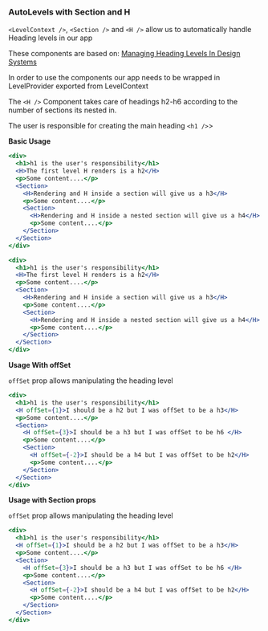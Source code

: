### AutoLevels with Section and H

`<LevelContext />`, `<Section />` and `<H />` allow us to automatically handle Heading levels in our app

These components are based on: [Managing Heading Levels In Design Systems](https://medium.com/@Heydon/managing-heading-levels-in-design-systems-18be9a746fa3)

In order to use the components our app needs to be wrapped in LevelProvider exported from LevelContext

The `<H />` Component takes care of headings h2-h6 according to the number of sections its nested in.

The user is responsible for creating the main heading `<h1 />`>

**Basic Usage**

```jsx static
<div>
  <h1>h1 is the user's responsibility</h1>
  <H>The first level H renders is a h2</H>
  <p>Some content....</p>
  <Section>
    <H>Rendering and H inside a section will give us a h3</H>
    <p>Some content....</p>
    <Section>
      <H>Rendering and H inside a nested section will give us a h4</H>
      <p>Some content....</p>
    </Section>
  </Section>
</div>
```

```jsx
<div>
  <h1>h1 is the user's responsibility</h1>
  <H>The first level H renders is a h2</H>
  <p>Some content....</p>
  <Section>
    <H>Rendering and H inside a section will give us a h3</H>
    <p>Some content....</p>
    <Section>
      <H>Rendering and H inside a nested section will give us a h4</H>
      <p>Some content....</p>
    </Section>
  </Section>
</div>
```

**Usage With offSet**

`offSet` prop allows manipulating the heading level

```jsx
<div>
  <h1>h1 is the user's responsibility</h1>
  <H offSet={1}>I should be a h2 but I was offSet to be a h3</H>
  <p>Some content....</p>
  <Section>
    <H offSet={3}>I should be a h3 but I was offSet to be h6 </H>
    <p>Some content....</p>
    <Section>
      <H offSet={-2}>I should be a h4 but I was offSet to be h2</H>
      <p>Some content....</p>
    </Section>
  </Section>
</div>
```

**Usage with Section props**

`offSet` prop allows manipulating the heading level

```jsx
<div>
  <h1>h1 is the user's responsibility</h1>
  <H offSet={1}>I should be a h2 but I was offSet to be a h3</H>
  <p>Some content....</p>
  <Section>
    <H offSet={3}>I should be a h3 but I was offSet to be h6 </H>
    <p>Some content....</p>
    <Section>
      <H offSet={-2}>I should be a h4 but I was offSet to be h2</H>
      <p>Some content....</p>
    </Section>
  </Section>
</div>
```
